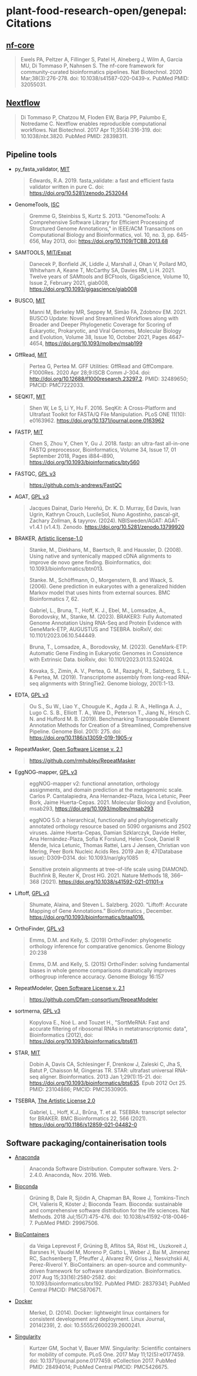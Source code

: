 # plant-food-research-open/genepal: Citations

## [nf-core](https://pubmed.ncbi.nlm.nih.gov/32055031/)

> Ewels PA, Peltzer A, Fillinger S, Patel H, Alneberg J, Wilm A, Garcia MU, Di Tommaso P, Nahnsen S. The nf-core framework for community-curated bioinformatics pipelines. Nat Biotechnol. 2020 Mar;38(3):276-278. doi: 10.1038/s41587-020-0439-x. PubMed PMID: 32055031.

## [Nextflow](https://pubmed.ncbi.nlm.nih.gov/28398311/)

> Di Tommaso P, Chatzou M, Floden EW, Barja PP, Palumbo E, Notredame C. Nextflow enables reproducible computational workflows. Nat Biotechnol. 2017 Apr 11;35(4):316-319. doi: 10.1038/nbt.3820. PubMed PMID: 28398311.

## Pipeline tools

- py_fasta_validator, [MIT](https://github.com/linsalrob/py_fasta_validator/blob/master/LICENSE)

  > Edwards, R.A. 2019. fasta_validate: a fast and efficient fasta validator written in pure C. doi: <https://doi.org/10.5281/zenodo.2532044>

- GenomeTools, [ISC](http://genometools.org/license.html)

  > Gremme G, Steinbiss S, Kurtz S. 2013. "GenomeTools: A Comprehensive Software Library for Efficient Processing of Structured Genome Annotations," in IEEE/ACM Transactions on Computational Biology and Bioinformatics, vol. 10, no. 3, pp. 645-656, May 2013, doi: <https://doi.org/10.1109/TCBB.2013.68>

- SAMTOOLS, [MIT/Expat](https://github.com/samtools/samtools/blob/develop/LICENSE)

  > Danecek P, Bonfield JK, Liddle J, Marshall J, Ohan V, Pollard MO, Whitwham A, Keane T, McCarthy SA, Davies RM, Li H. 2021. Twelve years of SAMtools and BCFtools, GigaScience, Volume 10, Issue 2, February 2021, giab008, <https://doi.org/10.1093/gigascience/giab008>

- BUSCO, [MIT](https://gitlab.com/ezlab/busco/-/blob/master/LICENSE)

  > Manni M, Berkeley MR, Seppey M, Simão FA, Zdobnov EM. 2021. BUSCO Update: Novel and Streamlined Workflows along with Broader and Deeper Phylogenetic Coverage for Scoring of Eukaryotic, Prokaryotic, and Viral Genomes, Molecular Biology and Evolution, Volume 38, Issue 10, October 2021, Pages 4647–4654, <https://doi.org/10.1093/molbev/msab199>

- GffRead, [MIT](https://github.com/gpertea/gffread/blob/master/LICENSE)

  > Pertea G, Pertea M. GFF Utilities: GffRead and GffCompare. F1000Res. 2020 Apr 28;9:ISCB Comm J-304. doi: <http://doi.org/10.12688/f1000research.23297.2>. PMID: 32489650; PMCID: PMC7222033.

- SEQKIT, [MIT](https://github.com/shenwei356/seqkit/blob/master/LICENSE)

  > Shen W, Le S, Li Y, Hu F. 2016. SeqKit: A Cross-Platform and Ultrafast Toolkit for FASTA/Q File Manipulation. PLoS ONE 11(10): e0163962. <https://doi.org/10.1371/journal.pone.0163962>

- FASTP, [MIT](https://github.com/OpenGene/fastp/blob/master/LICENSE)

  > Chen S, Zhou Y, Chen Y, Gu J. 2018. fastp: an ultra-fast all-in-one FASTQ preprocessor, Bioinformatics, Volume 34, Issue 17, 01 September 2018, Pages i884–i890, <https://doi.org/10.1093/bioinformatics/bty560>

- FASTQC, [GPL v3](https://github.com/s-andrews/FastQC/blob/master/LICENSE.txt)

  > <https://github.com/s-andrews/FastQC>

- AGAT, [GPL v3](https://github.com/NBISweden/AGAT/blob/master/LICENSE)

  > Jacques Dainat, Darío Hereñú, Dr. K. D. Murray, Ed Davis, Ivan Ugrin, Kathryn Crouch, LucileSol, Nuno Agostinho, pascal-git, Zachary Zollman, & tayyrov. (2024). NBISweden/AGAT: AGAT-v1.4.1 (v1.4.1). Zenodo. https://doi.org/10.5281/zenodo.13799920

- BRAKER, [Artistic license-1.0](https://github.com/Gaius-Augustus/BRAKER/blob/master/LICENSE.TXT)

  > Stanke, M., Diekhans, M., Baertsch, R. and Haussler, D. (2008). Using native and syntenically mapped cDNA alignments to improve de novo gene finding. Bioinformatics, doi: 10.1093/bioinformatics/btn013.

  > Stanke. M., Schöffmann, O., Morgenstern, B. and Waack, S. (2006). Gene prediction in eukaryotes with a generalized hidden Markov model that uses hints from external sources. BMC Bioinformatics 7, 62.

  > Gabriel, L., Bruna, T., Hoff, K. J., Ebel, M., Lomsadze, A., Borodovsky, M., Stanke, M. (2023). BRAKER3: Fully Automated Genome Annotation Using RNA-Seq and Protein Evidence with GeneMark-ETP, AUGUSTUS and TSEBRA. bioRxiV, doi: 10.1101/2023.06.10.544449.

  > Bruna, T., Lomsadze, A., Borodovsky, M. (2023). GeneMark-ETP: Automatic Gene Finding in Eukaryotic Genomes in Consistence with Extrinsic Data. bioRxiv, doi: 10.1101/2023.01.13.524024.

  > Kovaka, S., Zimin, A. V., Pertea, G. M., Razaghi, R., Salzberg, S. L., & Pertea, M. (2019). Transcriptome assembly from long-read RNA-seq alignments with StringTie2. Genome biology, 20(1):1-13.

- EDTA, [GPL v3](https://github.com/oushujun/EDTA/blob/master/LICENSE)

  > Ou S., Su W., Liao Y., Chougule K., Agda J. R. A., Hellinga A. J., Lugo C. S. B., Elliott T. A., Ware D., Peterson T., Jiang N., Hirsch C. N. and Hufford M. B. (2019). Benchmarking Transposable Element Annotation Methods for Creation of a Streamlined, Comprehensive Pipeline. Genome Biol. 20(1): 275. doi: <https://doi.org/10.1186/s13059-019-1905-y>

- RepeatMasker, [Open Software License v. 2.1](https://github.com/rmhubley/RepeatMasker/blob/master/LICENSE)

  > <https://github.com/rmhubley/RepeatMasker>

- EggNOG-mapper, [GPL v3](https://github.com/eggnogdb/eggnog-mapper/blob/master/LICENSE.txt)

  > eggNOG-mapper v2: functional annotation, orthology assignments, and domain prediction at the metagenomic scale. Carlos P. Cantalapiedra, Ana Hernandez-Plaza, Ivica Letunic, Peer Bork, Jaime Huerta-Cepas. 2021. Molecular Biology and Evolution, msab293, <https://doi.org/10.1093/molbev/msab293>

  > eggNOG 5.0: a hierarchical, functionally and phylogenetically annotated orthology resource based on 5090 organisms and 2502 viruses. Jaime Huerta-Cepas, Damian Szklarczyk, Davide Heller, Ana Hernández-Plaza, Sofia K Forslund, Helen Cook, Daniel R Mende, Ivica Letunic, Thomas Rattei, Lars J Jensen, Christian von Mering, Peer Bork Nucleic Acids Res. 2019 Jan 8; 47(Database issue): D309–D314. doi: 10.1093/nar/gky1085

  > Sensitive protein alignments at tree-of-life scale using DIAMOND. Buchfink B, Reuter K, Drost HG. 2021. Nature Methods 18, 366–368 (2021). <https://doi.org/10.1038/s41592-021-01101-x>

- Liftoff, [GPL v3](https://github.com/agshumate/Liftoff/blob/master/LICENSE.md)

  > Shumate, Alaina, and Steven L. Salzberg. 2020. “Liftoff: Accurate Mapping of Gene Annotations.” Bioinformatics , December. <https://doi.org/10.1093/bioinformatics/btaa1016.>

- OrthoFinder, [GPL v3](https://github.com/davidemms/OrthoFinder/blob/master/License.md)

  > Emms, D.M. and Kelly, S. (2019) OrthoFinder: phylogenetic orthology inference for comparative genomics. Genome Biology 20:238

  > Emms, D.M. and Kelly, S. (2015) OrthoFinder: solving fundamental biases in whole genome comparisons dramatically improves orthogroup inference accuracy. Genome Biology 16:157

- RepeatModeler, [Open Software License v. 2.1](https://github.com/Dfam-consortium/RepeatModeler/blob/master/LICENSE)

  > <https://github.com/Dfam-consortium/RepeatModeler>

- sortmerna, [GPL v3](https://github.com/sortmerna/sortmerna/blob/master/LICENSE.txt)

  > Kopylova E., Noé L. and Touzet H., "SortMeRNA: Fast and accurate filtering of ribosomal RNAs in metatranscriptomic data", Bioinformatics (2012), doi: <https://doi.org/10.1093/bioinformatics/bts611>.

- STAR, [MIT](https://github.com/alexdobin/STAR/blob/master/LICENSE)

  > Dobin A, Davis CA, Schlesinger F, Drenkow J, Zaleski C, Jha S, Batut P, Chaisson M, Gingeras TR. STAR: ultrafast universal RNA-seq aligner. Bioinformatics. 2013 Jan 1;29(1):15-21. doi: <https://doi.org/10.1093/bioinformatics/bts635>. Epub 2012 Oct 25. PMID: 23104886; PMCID: PMC3530905.

- TSEBRA, [The Artistic License 2.0](https://github.com/Gaius-Augustus/TSEBRA/blob/main/bin/LICENSE.txt)

  > Gabriel, L., Hoff, K.J., Brůna, T. et al. TSEBRA: transcript selector for BRAKER. BMC Bioinformatics 22, 566 (2021). <https://doi.org/10.1186/s12859-021-04482-0>

## Software packaging/containerisation tools

- [Anaconda](https://anaconda.com)

  > Anaconda Software Distribution. Computer software. Vers. 2-2.4.0. Anaconda, Nov. 2016. Web.

- [Bioconda](https://pubmed.ncbi.nlm.nih.gov/29967506/)

  > Grüning B, Dale R, Sjödin A, Chapman BA, Rowe J, Tomkins-Tinch CH, Valieris R, Köster J; Bioconda Team. Bioconda: sustainable and comprehensive software distribution for the life sciences. Nat Methods. 2018 Jul;15(7):475-476. doi: 10.1038/s41592-018-0046-7. PubMed PMID: 29967506.

- [BioContainers](https://pubmed.ncbi.nlm.nih.gov/28379341/)

  > da Veiga Leprevost F, Grüning B, Aflitos SA, Röst HL, Uszkoreit J, Barsnes H, Vaudel M, Moreno P, Gatto L, Weber J, Bai M, Jimenez RC, Sachsenberg T, Pfeuffer J, Alvarez RV, Griss J, Nesvizhskii AI, Perez-Riverol Y. BioContainers: an open-source and community-driven framework for software standardization. Bioinformatics. 2017 Aug 15;33(16):2580-2582. doi: 10.1093/bioinformatics/btx192. PubMed PMID: 28379341; PubMed Central PMCID: PMC5870671.

- [Docker](https://dl.acm.org/doi/10.5555/2600239.2600241)

  > Merkel, D. (2014). Docker: lightweight linux containers for consistent development and deployment. Linux Journal, 2014(239), 2. doi: 10.5555/2600239.2600241.

- [Singularity](https://pubmed.ncbi.nlm.nih.gov/28494014/)

  > Kurtzer GM, Sochat V, Bauer MW. Singularity: Scientific containers for mobility of compute. PLoS One. 2017 May 11;12(5):e0177459. doi: 10.1371/journal.pone.0177459. eCollection 2017. PubMed PMID: 28494014; PubMed Central PMCID: PMC5426675.
